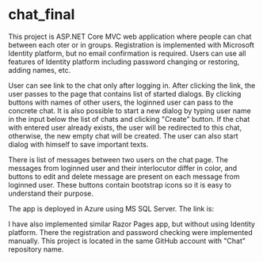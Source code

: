 # chat_final
<P>This project is ASP.NET Core MVC web application where people can chat between each oter or in groups.
Registration is implemented with Microsoft Identity platform, but no email confirmation is required. Users can use all features of Identity platform including password changing or restoring, adding names, etc.</P>
<P>User can see link to the chat only after logging in. After clicking the link, the user passes to the page that contains list of started dialogs. By clicking buttons with names of other users, the loginned user can pass to the concrete chat. It is also possible to start a new dialog by typing user name in the input below the list of chats and clicking "Create" button. If the chat with entered user already exists, the user will be redirected to this chat, otherwise, the new empty chat will be created. The user can also start dialog with himself to save important texts.</P>
<P>There is list of messages between two users on the chat page. The messages from loginned user and their interlocutor differ in color, and buttons to edit and delete message are present on each message from loginned user. These buttons contain bootstrap icons so it is easy to understand their purpose.</P>
<P>The app is deployed in Azure using MS SQL Server. The link is: </P>
<P>I have also implemented similar Razor Pages app, but without using Identity platform. There the registration and password checking were implemented manually. This project is located in the same GitHub account with "Chat" repository name.</P>
